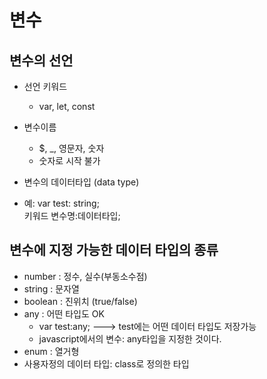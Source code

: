 # 변수

## 변수의 선언
- 선언 키워드 
  - var, let, const
- 변수이름
  - $, _, 영문자, 숫자
  - 숫자로 시작 불가
- 변수의 데이터타입 (data type)
  
- 예: var test: string;<br>
      키워드 변수명:데이터타입;

## 변수에 지정 가능한 데이터 타입의 종류
- number : 정수, 실수(부동소수점)
- string : 문자열
- boolean : 진위치 (true/false)
- any     : 어떤 타입도 OK
  - var test:any; ---> test에는 어떤 데이터 타입도 저장가능
  - javascript에서의 변수: any타입을 지정한 것이다.
- enum    : 열거형
- 사용자정의 데이터 타입: class로 정의한 타입